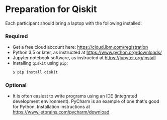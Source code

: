 # Preparation for Qiskit

Each participant should bring a laptop with the following installed:

### Required

- Get a free cloud account here: https://cloud.ibm.com/registration
- Python 3.5 or later, as instructed at https://www.python.org/downloads/
- Jupyter notebook software, as instructed at https://jupyter.org/install
- Installing `qiskit` using `pip`:
  ```bash
  $ pip install qiskit
  ```

### Optional

- It is often easiest to write programs using an IDE (integrated development environment). PyCharm is an example of one that's good for Python. Installation instructions at https://www.jetbrains.com/pycharm/download
